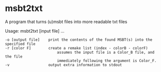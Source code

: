 # msbt2txt
A program that turns (u)msbt files into more readable txt files

Usage: msbt2txt [input file] <options> ...

    -o [output file]    print the contents of the found MSBT(s) into the specified file
    -r [color F]        create a remake list (index - colorB - colorF)
                            assumes the input file is a Color_B file, and the file
                            immediately following the argument is Color_F.
    -v                  output extra information to stdout